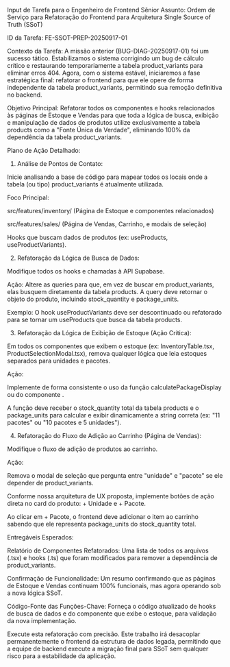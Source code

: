 Input de Tarefa para o Engenheiro de Frontend Sênior
Assunto: Ordem de Serviço para Refatoração do Frontend para Arquitetura Single Source of Truth (SSoT)

ID da Tarefa: FE-SSOT-PREP-20250917-01

Contexto da Tarefa:
A missão anterior (BUG-DIAG-20250917-01) foi um sucesso tático. Estabilizamos o sistema corrigindo um bug de cálculo crítico e restaurando temporariamente a tabela product_variants para eliminar erros 404. Agora, com o sistema estável, iniciaremos a fase estratégica final: refatorar o frontend para que ele opere de forma independente da tabela product_variants, permitindo sua remoção definitiva no backend.

Objetivo Principal:
Refatorar todos os componentes e hooks relacionados às páginas de Estoque e Vendas para que toda a lógica de busca, exibição e manipulação de dados de produtos utilize exclusivamente a tabela products como a "Fonte Única da Verdade", eliminando 100% da dependência da tabela product_variants.

Plano de Ação Detalhado:

1. Análise de Pontos de Contato:

Inicie analisando a base de código para mapear todos os locais onde a tabela (ou tipo) product_variants é atualmente utilizada.

Foco Principal:

src/features/inventory/ (Página de Estoque e componentes relacionados)

src/features/sales/ (Página de Vendas, Carrinho, e modais de seleção)

Hooks que buscam dados de produtos (ex: useProducts, useProductVariants).

2. Refatoração da Lógica de Busca de Dados:

Modifique todos os hooks e chamadas à API Supabase.

Ação: Altere as queries para que, em vez de buscar em product_variants, elas busquem diretamente da tabela products. A query deve retornar o objeto do produto, incluindo stock_quantity e package_units.

Exemplo: O hook useProductVariants deve ser descontinuado ou refatorado para se tornar um useProducts que busca da tabela products.

3. Refatoração da Lógica de Exibição de Estoque (Ação Crítica):

Em todos os componentes que exibem o estoque (ex: InventoryTable.tsx, ProductSelectionModal.tsx), remova qualquer lógica que leia estoques separados para unidades e pacotes.

Ação:

Implemente de forma consistente o uso da função calculatePackageDisplay ou do componente <StockDisplay />.

A função deve receber o stock_quantity total da tabela products e o package_units para calcular e exibir dinamicamente a string correta (ex: "11 pacotes" ou "10 pacotes e 5 unidades").

4. Refatoração do Fluxo de Adição ao Carrinho (Página de Vendas):

Modifique o fluxo de adição de produtos ao carrinho.

Ação:

Remova o modal de seleção que pergunta entre "unidade" e "pacote" se ele depender de product_variants.

Conforme nossa arquitetura de UX proposta, implemente botões de ação direta no card do produto: + Unidade e + Pacote.

Ao clicar em + Pacote, o frontend deve adicionar o item ao carrinho sabendo que ele representa package_units do stock_quantity total.

Entregáveis Esperados:

Relatório de Componentes Refatorados: Uma lista de todos os arquivos (.tsx) e hooks (.ts) que foram modificados para remover a dependência de product_variants.

Confirmação de Funcionalidade: Um resumo confirmando que as páginas de Estoque e Vendas continuam 100% funcionais, mas agora operando sob a nova lógica SSoT.

Código-Fonte das Funções-Chave: Forneça o código atualizado de hooks de busca de dados e do componente que exibe o estoque, para validação da nova implementação.

Execute esta refatoração com precisão. Este trabalho irá desacoplar permanentemente o frontend da estrutura de dados legada, permitindo que a equipe de backend execute a migração final para SSoT sem qualquer risco para a estabilidade da aplicação.